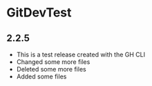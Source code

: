 # GitDevTest

## 2.2.5

+ This is a test release created with the GH CLI
+ Changed some more files
+ Deleted some more files
+ Added some files
